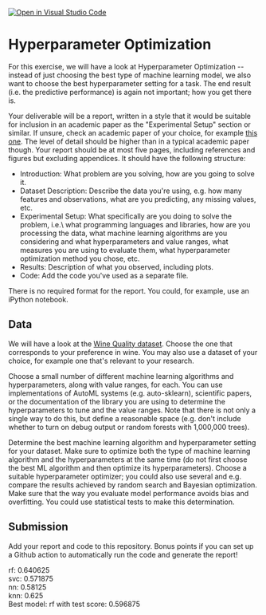 [![Open in Visual Studio Code](https://classroom.github.com/assets/open-in-vscode-718a45dd9cf7e7f842a935f5ebbe5719a5e09af4491e668f4dbf3b35d5cca122.svg)](https://classroom.github.com/online_ide?assignment_repo_id=12815661&assignment_repo_type=AssignmentRepo)
# Hyperparameter Optimization

For this exercise, we will have a look at Hyperparameter Optimization --
instead of just choosing the best type of machine learning model, we also want
to choose the best hyperparameter setting for a task. The end result (i.e. the
predictive performance) is again not important; how you get there is.

Your deliverable will be a report, written in a style that it
would be suitable for inclusion in an academic paper as the "Experimental
Setup" section or similar. If unsure, check an academic paper of your choice,
for example [this one](https://www.eecs.uwyo.edu/~larsko/papers/pulatov_opening_2022-1.pdf). The
level of detail should be higher than in a typical academic paper though. Your
report should be at most five pages, including references and figures but
excluding appendices. It should have the following structure:
- Introduction: What problem are you solving, how are you going to solve it.
- Dataset Description: Describe the data you're using, e.g. how many features and observations, what are you predicting, any missing values, etc.
- Experimental Setup: What specifically are you doing to solve the problem, i.e.\ what programming languages and libraries, how are you processing the data, what machine learning algorithms are you considering and what hyperparameters and value ranges, what measures you are using to evaluate them, what hyperparameter optimization method you chose, etc.
- Results: Description of what you observed, including plots.
- Code: Add the code you've used as a separate file.

There is no required format for the report. You could, for example, use an
iPython notebook.

## Data

We will have a look at the [Wine Quality
dataset](https://archive-beta.ics.uci.edu/dataset/186/wine+quality). Choose the
one that corresponds to your preference in wine. You may also use a dataset of
your choice, for example one that's relevant to your research.

Choose a small number of different machine learning algorithms and
hyperparameters, along with value ranges, for each. You can use implementations
of AutoML systems (e.g. auto-sklearn), scientific papers, or the documentation
of the library you are using to determine the hyperparameters to tune and the
value ranges. Note that there is not only a single way to do this, but define a
reasonable space (e.g. don't include whether to turn on debug output or random
forests with 1,000,000 trees).

Determine the best machine learning algorithm and hyperparameter setting for
your dataset. Make sure to optimize both the type of machine learning algorithm
and the hyperparameters at the same time (do not first choose the best ML
algorithm and then optimize its hyperparameters). Choose a suitable
hyperparameter optimizer; you could also use several and e.g. compare the
results achieved by random search and Bayesian optimization. Make sure that the
way you evaluate model performance avoids bias and overfitting. You could use
statistical tests to make this determination.

## Submission

Add your report and code to this repository. Bonus points if you can set up a
Github action to automatically run the code and generate the report!
  
      
rf: 0.640625  
svc: 0.571875  
nn: 0.58125  
knn: 0.625  
Best model: rf with test score: 0.596875